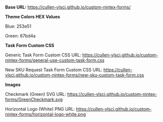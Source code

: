 **Base URL:** https://cullen-vlsci.github.io/custom-nintex-forms/

**Theme Colors HEX Values**

Blue: 253e51

Green: 67bd4a

**Task Form Custom CSS**

Generic Task Form Custom CSS URL: https://cullen-vlsci.github.io/custom-nintex-forms/general-use-custom-task-form.css

New SKU Request Task Form Custom CSS URL: https://cullen-vlsci.github.io/custom-nintex-forms/new-sku-custom-task-form.css

**Images**

Checkmark (Green) SVG URL: https://cullen-vlsci.github.io/custom-nintex-forms/GreenCheckmark.svg

Horizontal Logo (White) PNG URL: https://cullen-vlsci.github.io/custom-nintex-forms/horizontal-logo-white.png
